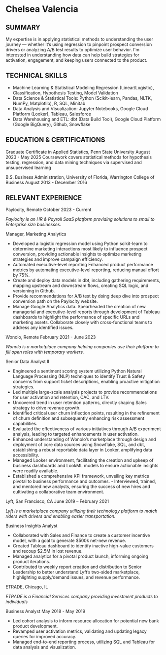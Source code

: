 
# Chelsea Valencia

## SUMMARY
My expertise is in applying statistical methods to understanding the user journey — whether it’s using regression to pinpoint prospect conversion drivers or analyzing A/B test results to optimize user behavior. I'm interested in understanding how data can help build strategies for activation, engagement, and keeping users connected to the product. 
					
## TECHNICAL SKILLS
- Machine Learning & Statistical Modeling Regression (Linear/Logistic), Classification, Hypothesis Testing, Model Validation
- Data Science & Statistical Tools: Python (Scikit-learn, Pandas, NLTK, NumPy, Matplotlib), R, SQL, Minitab
- Data Analysis and Visualization: Jupyter Notebooks, Google Cloud Platform (Looker), Tableau, Salesforce
- Data Warehousing and ETL: dbt (Data Build Tool), Google Cloud Platform (Google BigQuery), Github, Snowflake

## EDUCATION & CERTIFICATIONS
Graduate Certificate in Applied Statistics, Penn State University	  	     August 2023 - May 2025
Coursework covers statistical methods for hypothesis testing, regression, and data mining techniques via supervised and unsupervised learning

B.S. Business Administration, University of Florida, Warrington College of Business  August 2013 - December 2016

## RELEVANT EXPERIENCE
Paylocity, Remote								     October 2023 - Current

*Paylocity is an HR & Payroll SaaS platform providing solutions to small to Enterprise size businesses.*

Manager, Marketing Analytics
- Developed a logistic regression model using Python scikit-learn to determine marketing interactions most likely to influence prospect conversion, providing actionable insights to optimize marketing strategies and improve campaign efficiency.
- Automated executive-level reporting Enhanced product performance metrics by automating executive-level reporting, reducing manual effort by 75%. 
- Create and deploy data models in dbt, including gathering requirements, mapping upstream and downstream flows, creating SQL logic, and versioning in Github.
- Provide recommendations for A/B test by doing deep dive into prospect conversion path on the Paylocity website.
- Manage Google Analytics data. Spearheaded the creation of new managerial and executive-level reports through development of Tableau dashboards to highlight the performance of specific URLs and marketing assets. Collaborate closely with cross-functional teams to address any identified issues.



Wonolo, Remote 								            February 2021 - June 2023

*Wonolo is a marketplace company helping companies use their platform to fill open roles with temporary workers.*

Senior Data Analyst II
- Engineered a sentiment scoring system utilizing Python Natural Language Processing (NLP) techniques to identify Trust & Safety concerns from support ticket descriptions, enabling proactive mitigation strategies.
- Led multiple large-scale analysis projects to provide recommendations for user activation and retention, CAC, and LTV. 
- Uncovered trend in user retention patterns, directly shaping Sales strategy to drive revenue growth.
- Identified critical user churn inflection points, resulting in the refinement of churn definition and subsequently enhancing risk assessment capabilities.
- Evaluated the effectiveness of various initiatives through A/B experiment analysis, leading to targeted enhancements in user activation.
- Enhanced understanding of Wonolo’s marketplace through design and deployment of core data sources using Snowflake, SQL, and dbt, establishing a robust reportable data layer in Looker, amplifying data accessibility. 
- Managed Looker environment, facilitating the creation and upkeep of business dashboards and LookML models to ensure actionable insights were readily available.
- Established a comprehensive KPI framework, unveiling key metrics pivotal to business performance and outcomes.
​​- Interviewed, trained, and mentored new analysts, ensuring the success of new hires and cultivating a collaborative team environment. 

Lyft, San Francisco, CA							             June 2019 – February 2021

*Lyft is a marketplace company utilizing their technology platform to match riders with drivers and enabling easier transportation.*

Business Insights Analyst
- Collaborated with Sales and Finance to create a customer incentive model, with a goal to generate $500k net-new revenue.
- Created Tableau dashboard to identify inactive high-value customers and recoup $2.5M in lost revenue.
- Managed analytics for a pivotal product launch, informing ongoing product iterations.
- Contributed to weekly report creation and distribution to Senior Leadership to better understand Lyft’s two-sided marketplace, highlighting supply/demand issues, and revenue performance.

ETRADE, Chicago, IL	

*ETRADE is a Financial Services company providing investment products to individuals* 

Business Analyst								      May 2018 - May 2019
- Led cohort analysis to inform resource allocation for potential new bank product development.
- Revamped user activation metrics, validating and updating legacy queries for improved accuracy.
- Managed end-to-end reporting process, utilizing SQL and Tableau for data analysis and visualization.
